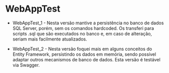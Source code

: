 # WebAppTest

* WebAppTest_1 - Nesta versão mantive a persistência no banco de dados SQL Server, porém, sem os comandos hardcoded. Os transferi para scripts .sql que são executados no banco e, em caso de alteração, seriam mais facilmente atualizados. 

* WebAppTest_2 - Nesta versão foquei mais em alguns conceitos do Entity Framework, persistindo os dados em memória, sendo possível adaptar outros mecanismos de banco de dados. Esta versão é testável via Swagger.
